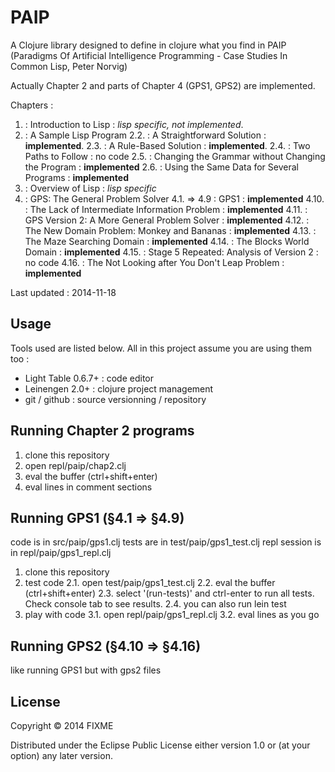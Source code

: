 # PAIP

A Clojure library designed to define in clojure what you find in PAIP (Paradigms Of Artificial Intelligence Programming - Case Studies In Common Lisp, Peter Norvig)

Actually Chapter 2 and parts of Chapter 4 (GPS1, GPS2) are implemented.

Chapters :

1. : Introduction to Lisp : *lisp specific, not implemented*.
2. : A Sample Lisp Program
  2.2. : A Straightforward Solution : **implemented**.
  2.3. : A Rule-Based Solution : **implemented**.
  2.4. : Two Paths to Follow : no code
  2.5. : Changing the Grammar without Changing the Program : **implemented**
  2.6. : Using the Same Data for Several Programs : **implemented**
3. : Overview of Lisp : *lisp specific*
4. : GPS: The General Problem Solver
  4.1. => 4.9 : GPS1 : **implemented**
  4.10. : The Lack of Intermediate Information Problem : **implemented**
  4.11. : GPS Version 2: A More General Problem Solver : **implemented**
  4.12. : The New Domain Problem: Monkey and Bananas : **implemented**
  4.13. : The Maze Searching Domain : **implemented**
  4.14. : The Blocks World Domain : **implemented**
  4.15. : Stage 5 Repeated: Analysis of Version 2 : no code
  4.16. : The Not Looking after You Don't Leap Problem : **implemented**

Last updated : 2014-11-18

## Usage

Tools used are listed below. All in this project assume you are using them too :
- Light Table 0.6.7+ : code editor
- Leinengen 2.0+ : clojure project management
- git / github : source versionning / repository


## Running Chapter 2 programs

1. clone this repository
2. open repl/paip/chap2.clj
3. eval the buffer (ctrl+shift+enter)
4. eval lines in comment sections

## Running GPS1 (§4.1 => §4.9)

code is in src/paip/gps1.clj
tests are in test/paip/gps1_test.clj
repl session is in repl/paip/gps1_repl.clj

1. clone this repository
2. test code
  2.1. open test/paip/gps1_test.clj
  2.2. eval the buffer (ctrl+shift+enter)
  2.3. select '(run-tests)' and ctrl-enter to run all tests. Check console tab to see results.
  2.4. you can also run lein test
3. play with code
  3.1. open repl/paip/gps1_repl.clj
  3.2. eval lines as you go

## Running GPS2 (§4.10 => §4.16)

like running GPS1 but with gps2 files


## License

Copyright © 2014 FIXME

Distributed under the Eclipse Public License either version 1.0 or (at
your option) any later version.
